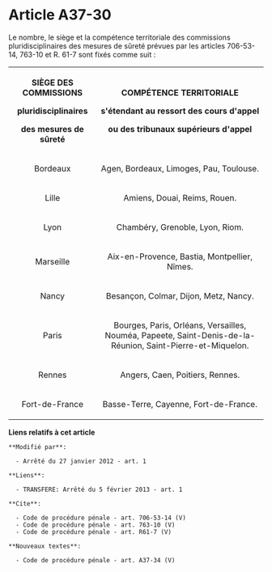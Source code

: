 # Article A37-30

Le nombre, le siège et la compétence territoriale des commissions pluridisciplinaires des mesures de sûreté prévues par les
articles 706-53-14, 763-10 et R. 61-7 sont fixés comme suit : 

<table>
    <tbody>
      <tr>
        <th>

SIÈGE DES COMMISSIONS 

pluridisciplinaires 

des mesures de sûreté 

</th>
        <th>

COMPÉTENCE TERRITORIALE 

s'étendant au ressort des cours d'appel 

ou des tribunaux supérieurs d'appel 

</th>
      </tr>
      <tr>
        <td align="center">

Bordeaux 

</td>
        <td align="center">

Agen, Bordeaux, Limoges, Pau, Toulouse. 

</td>
      </tr>
      <tr>
        <td align="center">

Lille 

</td>
        <td align="center">

Amiens, Douai, Reims, Rouen. 

</td>
      </tr>
      <tr>
        <td align="center">

Lyon 

</td>
        <td align="center">

Chambéry, Grenoble, Lyon, Riom. 

</td>
      </tr>
      <tr>
        <td align="center">

Marseille 

</td>
        <td align="center">

Aix-en-Provence, Bastia, Montpellier, Nîmes. 

</td>
      </tr>
      <tr>
        <td align="center">

Nancy 

</td>
        <td align="center">

Besançon, Colmar, Dijon, Metz, Nancy. 

</td>
      </tr>
      <tr>
        <td align="center">

Paris 

</td>
        <td align="center">

Bourges, Paris, Orléans, Versailles, Nouméa, Papeete, Saint-Denis-de-la-Réunion, Saint-Pierre-et-Miquelon. 

</td>
      </tr>
      <tr>
        <td align="center">

Rennes 

</td>
        <td align="center">

Angers, Caen, Poitiers, Rennes. 

</td>
      </tr>
      <tr>
        <td align="center">

Fort-de-France 

</td>
        <td align="center">

Basse-Terre, Cayenne, Fort-de-France.

</td>
      </tr>
    </tbody>
  </table>

**Liens relatifs à cet article**

	**Modifié par**:

	  - Arrêté du 27 janvier 2012 - art. 1

	**Liens**:

	  - TRANSFERE: Arrêté du 5 février 2013 - art. 1

	**Cite**:

	  - Code de procédure pénale - art. 706-53-14 (V)
	  - Code de procédure pénale - art. 763-10 (V)
	  - Code de procédure pénale - art. R61-7 (V)

	**Nouveaux textes**:

	  - Code de procédure pénale - art. A37-34 (V)
